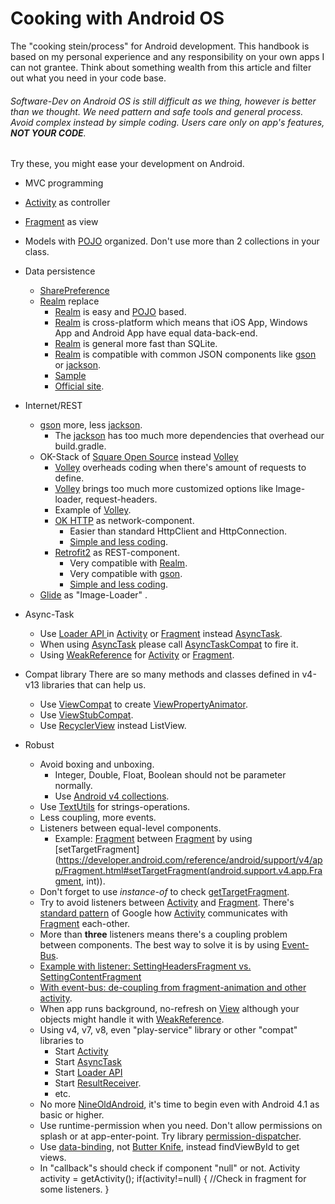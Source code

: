 
Cooking with Android OS
=====

The "cooking stein/process" for Android development. This handbook is based on my personal experience and any responsibility on your own apps I can not grantee. Think about something wealth from this article and filter out what you need in your code base.

###### Software-Dev on Android OS is still difficult as we thing, however is better than we thought. We need pattern and safe tools and general process. Avoid complex instead by simple coding. Users care only on app's features, ***NOT YOUR CODE***.

Try these, you might ease your development on Android.

- MVC programming
 - [Activity](https://developer.android.com/reference/android/app/Activity.html) as controller
 - [Fragment](https://developer.android.com/reference/android/support/v4/app/Fragment.html) as view
 - Models with [POJO](https://en.wikipedia.org/wiki/Plain_Old_Java_Object) organized. Don't use more than 2 collections in your class.

- Data persistence
  - [SharePreference](https://developer.android.com/reference/android/content/SharedPreferences.html)
  - [Realm](https://realm.io/) replace
    - [Realm](https://realm.io/) is easy and [POJO](https://en.wikipedia.org/wiki/Plain_Old_Java_Object) based.
    - [Realm](https://realm.io/) is cross-platform which means that iOS App, Windows App and Android App have equal data-back-end.
    - [Realm](https://realm.io/) is general more fast than SQLite.
    - [Realm](https://realm.io/) is compatible with common JSON components like [gson](https://github.com/google/gson) or [jackson](https://github.com/FasterXML/jackson).
    - [Sample](https://realm.io/docs/java/latest/)
    - [Official site](https://realm.io/).

- Internet/REST
  - [gson](https://github.com/google/gson) more, less [jackson](https://github.com/FasterXML/jackson).
    - The [jackson](https://github.com/FasterXML/jackson) has too much more dependencies that overhead our build.gradle.
  - OK-Stack of [Square Open Source](http://square.github.io/#android) instead [Volley](https://developer.android.com/training/volley/index.html)
    -  [Volley](https://developer.android.com/training/volley/index.html) overheads coding when there's amount of requests to define.
    -  [Volley](https://developer.android.com/training/volley/index.html) brings too much more customized options like Image-loader, request-headers.
    - Example of [Volley](https://github.com/XinyueZ/minNews/tree/master/src/com/gmail/hasszhao/mininews/tasks).
    - [OK HTTP](http://square.github.io/okhttp/) as network-component.
      - Easier than standard HttpClient and HttpConnection.
      - [Simple and less coding](http://square.github.io/okhttp/).
    - [Retrofit2](http://square.github.io/retrofit/) as REST-component.
      - Very compatible with [Realm](https://realm.io/).
      - Very compatible with [gson](https://github.com/google/gson).
      - [Simple and less coding](http://square.github.io/retrofit/).
  - [Glide](https://www.google.de/url?sa=t&rct=j&q=&esrc=s&source=web&cd=1&ved=0ahUKEwjPstuAgfHMAhWIbRQKHXODDygQFggdMAA&url=https%3A%2F%2Fgithub.com%2Fbumptech%2Fglide&usg=AFQjCNHZ_1a6kVBhhXyyVxpVvJaRrbqnZQ&sig2=gFc6rzMJv0ppUEmz2fKvAA) as "Image-Loader" .

- Async-Task
  - Use [Loader API ](https://developer.android.com/guide/components/loaders.html) in [Activity](https://developer.android.com/reference/android/app/Activity.html)  or [Fragment](https://developer.android.com/reference/android/support/v4/app/Fragment.html) instead [AsyncTask](https://developer.android.com/reference/android/os/AsyncTask.html).
  - When using [AsyncTask](https://developer.android.com/reference/android/os/AsyncTask.html) please call [AsyncTaskCompat](https://developer.android.com/reference/android/support/v4/os/AsyncTaskCompat.html) to fire it.
  - Using [WeakReference](https://developer.android.com/reference/java/lang/ref/WeakReference.html) for [Activity](https://developer.android.com/reference/android/app/Activity.html)  or [Fragment](https://developer.android.com/reference/android/support/v4/app/Fragment.html).

- Compat library
  There are so many methods and classes defined in v4-v13 libraries that can help us.
    - Use [ViewCompat](https://developer.android.com/reference/android/support/v4/view/ViewCompat.html) to create [ViewPropertyAnimator](https://developer.android.com/reference/android/view/ViewPropertyAnimator.html).
    - Use [ViewStubCompat](https://android.googlesource.com/platform/frameworks/support/+/1949ae9aeaadf52ad7bd7bb74ca5419c67ea7f65/v7/appcompat/src/android/support/v7/internal/widget/ViewStubCompat.java).
    - Use [RecyclerView](https://developer.android.com/reference/android/support/v7/widget/RecyclerView.html) instead ListView.
- Robust
  - Avoid boxing and unboxing.
    - Integer, Double, Float, Boolean should not be parameter normally.
    - Use [Android v4 collections](https://developer.android.com/reference/android/support/v4/util/package-summary.html?hl=zh-cn).
  - Use [TextUtils](https://developer.android.com/reference/android/text/TextUtils.html) for strings-operations.
  - Less coupling, more events.
   - Listeners between equal-level components.
        - Example: [Fragment](https://developer.android.com/reference/android/support/v4/app/Fragment.html)  between [Fragment](https://developer.android.com/reference/android/support/v4/app/Fragment.html)  by using [setTargetFragment](https://developer.android.com/reference/android/support/v4/app/Fragment.html#setTargetFragment(android.support.v4.app.Fragment, int)).
    - Don't forget to use *instance-of* to check [getTargetFragment](https://developer.android.com/reference/android/support/v4/app/Fragment.html#getTargetFragment()).
    - Try to avoid listeners between  [Activity](https://developer.android.com/reference/android/app/Activity.html)  and  [Fragment](https://developer.android.com/reference/android/support/v4/app/Fragment.html). There's [standard pattern](https://developer.android.com/training/basics/fragments/communicating.html) of Google how  [Activity](https://developer.android.com/reference/android/app/Activity.html) communicates with  [Fragment](https://developer.android.com/reference/android/support/v4/app/Fragment.html) each-other.
    - More than **three** listeners means there's a  coupling problem between components. The best way to solve it is by using [Event-Bus](https://github.com/greenrobot/EventBus).
    - [Example with listener: SettingHeadersFragment vs. SettingContentFragment](https://github.com/XinyueZ/preference-demo/tree/master/preference-fragment-comapt/app/src/main/java/com/demo/preference/app/fragments)
    - [With event-bus: de-coupling from fragment-animation and other activity](https://github.com/XinyueZ/animsample/blob/master/app/src/main/java/com/animsample/TwoSidesFramesActivity.java#L160).
  - When app runs background, no-refresh on [View](https://developer.android.com/reference/android/view/View.html) although your objects might handle it with  [WeakReference](https://developer.android.com/reference/java/lang/ref/WeakReference.html).
  - Using v4, v7, v8, even "play-service" library or other "compat" libraries to
    - Start [Activity](https://developer.android.com/reference/android/app/Activity.html)
    - Start [AsyncTask](https://developer.android.com/reference/android/os/AsyncTask.html)
    - Start [Loader API ](https://developer.android.com/guide/components/loaders.html)
    - Start [ResultReceiver](https://github.com/futuresimple/android-support-v4/blob/master/src/java/android/support/v4/os/ResultReceiver.java).
    - etc.
  - No more [NineOldAndroid](https://github.com/JakeWharton/NineOldAndroids), it's time to begin even with Android 4.1 as basic or higher.
  - Use runtime-permission when you need. Don't allow permissions on splash or at app-enter-point. Try library [permission-dispatcher](https://github.com/hotchemi/PermissionsDispatcher).
  - Use [data-binding](https://www.google.de/?ion=1&espv=2#q=android%20databinding), not [Butter Knife](http://jakewharton.github.io/butterknife/), instead findViewById to get views.
  - In "callback"s should check if component "null" or not.
           	    Activity activity = getActivity();
	               if(activity!=null) {
                   //Check in fragment for some listeners.
                 }
